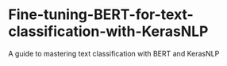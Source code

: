 # Fine-tuning-BERT-for-text-classification-with-KerasNLP
A guide to mastering text classification with BERT and KerasNLP
